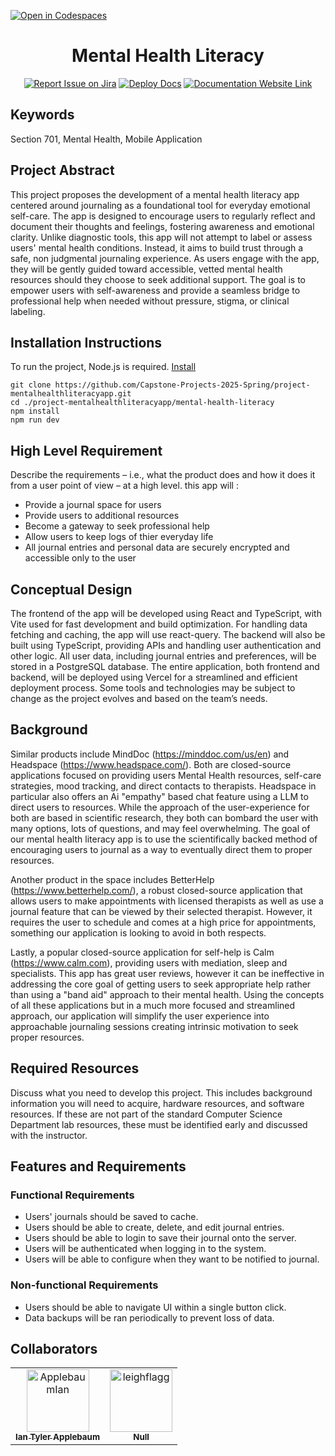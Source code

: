 [![Open in Codespaces](https://classroom.github.com/assets/launch-codespace-2972f46106e565e64193e422d61a12cf1da4916b45550586e14ef0a7c637dd04.svg)](https://classroom.github.com/open-in-codespaces?assignment_repo_id=19548116)
<div align="center">

# Mental Health Literacy
[![Report Issue on Jira](https://img.shields.io/badge/Report%20Issues-Jira-0052CC?style=flat&logo=jira-software)](https://temple-cis-projects-in-cs.atlassian.net/jira/software/c/projects/DT/issues)
[![Deploy Docs](https://github.com/ApplebaumIan/tu-cis-4398-docs-template/actions/workflows/deploy.yml/badge.svg)](https://github.com/ApplebaumIan/tu-cis-4398-docs-template/actions/workflows/deploy.yml)
[![Documentation Website Link](https://img.shields.io/badge/-Documentation%20Website-brightgreen)](https://applebaumian.github.io/tu-cis-4398-docs-template/)


</div>


## Keywords

Section 701, Mental Health, Mobile Application

## Project Abstract

This project proposes the development of a mental health literacy app centered around journaling as a foundational tool for everyday emotional self-care. The app is designed to encourage users to regularly reflect and document their thoughts and feelings, fostering awareness and emotional clarity. Unlike diagnostic tools, this app will not attempt to label or assess users' mental health conditions. Instead, it aims to build trust through a safe, non judgmental journaling experience. As users engage with the app, they will be gently guided toward accessible, vetted mental health resources should they choose to seek additional support. The goal is to empower users with self-awareness and provide a seamless bridge to professional help when needed without pressure, stigma, or clinical labeling.

## Installation Instructions
To run the project, Node.js is required. [Install](https://nodejs.org/en)
```
git clone https://github.com/Capstone-Projects-2025-Spring/project-mentalhealthliteracyapp.git
cd ./project-mentalhealthliteracyapp/mental-health-literacy
npm install
npm run dev
```

## High Level Requirement

Describe the requirements – i.e., what the product does and how it does it from a user point of view – at a high level.
this app will :
- Provide a journal space for users
- Provide users to additional resources
- Become a gateway to seek professional help
- Allow users to keep logs of thier everyday life
- All journal entries and personal data are securely encrypted and accessible only to the user


## Conceptual Design

The frontend of the app will be developed using React and TypeScript, with Vite used for fast development and build optimization. For handling data fetching and caching, the app will use react-query. The backend will also be built using TypeScript, providing APIs and handling user authentication and other logic. All user data, including journal entries and preferences, will be stored in a PostgreSQL database. The entire application, both frontend and backend, will be deployed using Vercel for a streamlined and efficient deployment process. Some tools and technologies may be subject to change as the project evolves and based on the team’s needs.

## Background

Similar products include MindDoc (https://minddoc.com/us/en) and Headspace (https://www.headspace.com/). Both are closed-source applications focused on providing users Mental Health resources, self-care strategies, mood tracking, and direct contacts to therapists. Headspace in particular also offers an Ai "empathy" based chat feature using a LLM to direct users to resources. While the approach of the user-experience for both are based in scientific research, they both can bombard the user with many options, lots of questions, and may feel overwhelming. The goal of our mental health literacy app is to use the scientifically backed method of encouraging users to journal as a way to eventually direct them to proper resources. 

Another product in the space includes BetterHelp (https://www.betterhelp.com/), a robust closed-source application that allows users to make appointments with licensed therapists as well as use a journal feature that can be viewed by their selected therapist. However, it requires the user to schedule and comes at a high price for appointments, something our application is looking to avoid in both respects. 

Lastly, a popular closed-source application for self-help is Calm (https://www.calm.com), providing users with mediation, sleep and specialists. This app has great user reviews, however it can be ineffective in addressing the core goal of getting users to seek appropriate help rather than using a "band aid" approach to their mental health. Using the concepts of all these applications but in a much more focused and streamlined approach, our application will simplify the user experience into approachable journaling sessions creating intrinsic motivation to seek proper resources. 

## Required Resources

Discuss what you need to develop this project. This includes background information you will need to acquire, hardware resources, and software resources. If these are not part of the standard Computer Science Department lab resources, these must be identified early and discussed with the instructor.

## Features and Requirements
### Functional Requirements
- Users' journals should be saved to cache.
- Users should be able to create, delete, and edit journal entries.
- Users should be able to login to save their journal onto the server.
- Users will be authenticated when logging in to the system.
- Users will be able to configure when they want to be notified to journal.

### Non-functional Requirements
- Users should be able to navigate UI within a single button click.
- Data backups will be ran periodically to prevent loss of data.

## Collaborators

[//]: # ( readme: collaborators -start )
<table>
<tr>
    <td align="center">
        <a href="https://github.com/ApplebaumIan">
            <img src="https://avatars.githubusercontent.com/u/9451941?v=4" width="100;" alt="ApplebaumIan"/>
            <br />
            <sub><b>Ian Tyler Applebaum</b></sub>
        </a>
    </td>
    <td align="center">
        <a href="https://github.com/leighflagg">
            <img src="https://avatars.githubusercontent.com/u/77810293?v=4" width="100;" alt="leighflagg"/>
            <br />
            <sub><b>Null</b></sub>
        </a>
    </td></tr>
</table>

[//]: # ( readme: collaborators -end )
